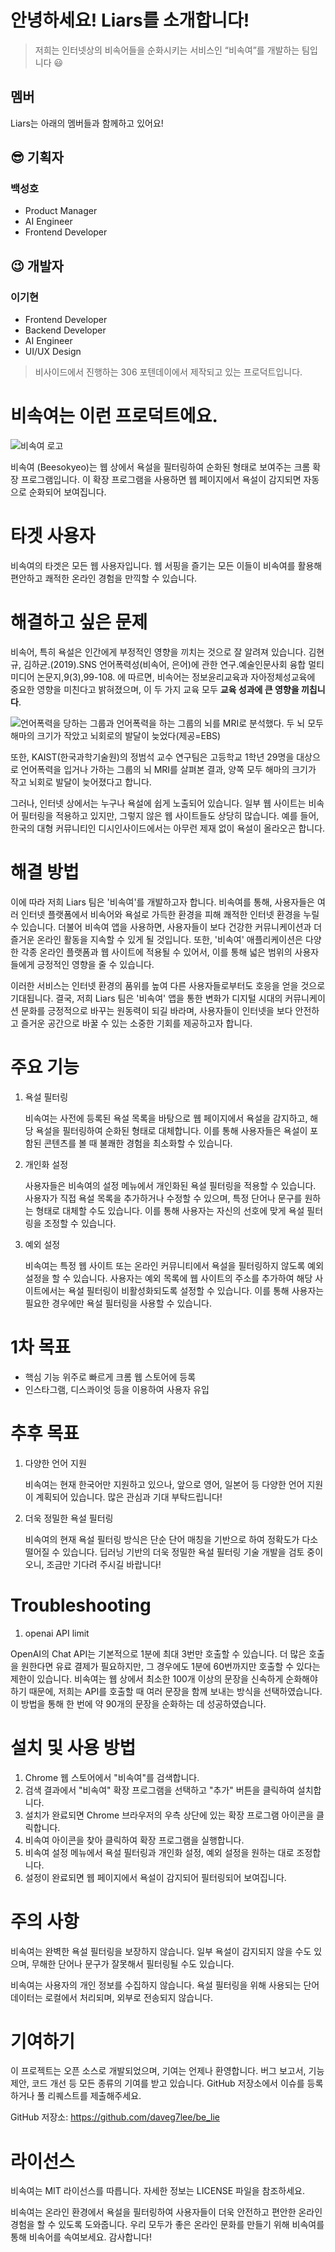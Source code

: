 # 안녕하세요! Liars를 소개합니다!

> 저희는 인터넷상의 비속어들을 순화시키는 서비스인 “비속여”를 개발하는 팀입니다 😃

## 멤버

Liars는 아래의 멤버들과 함께하고 있어요!

## 😎 기획자

### 백성호

- Product Manager
- AI Engineer
- Frontend Developer

## 😉 개발자

### 이기현

- Frontend Developer
- Backend Developer
- AI Engineer
- UI/UX Design

> 비사이드에서 진행하는 306 포텐데이에서 제작되고 있는 프로덕트입니다.

# 비속여는 이런 프로덕트에요.

![비속여 로고](./images/256.png)

비속여 (Beesokyeo)는 웹 상에서 욕설을 필터링하여 순화된 형태로 보여주는 크롬 확장 프로그램입니다. 이 확장 프로그램을 사용하면 웹 페이지에서 욕설이 감지되면 자동으로 순화되어 보여집니다.

# 타겟 사용자

비속여의 타겟은 모든 웹 사용자입니다. 웹 서핑을 즐기는 모든 이들이 비속여를 활용해 편안하고 쾌적한 온라인 경험을 만끽할 수 있습니다.

# 해결하고 싶은 문제

비속어, 특히 욕설은 인간에게 부정적인 영향을 끼치는 것으로 잘 알려져 있습니다. 김현규, 김하균.(2019).SNS 언어폭력성(비속어, 은어)에 관한 연구.예술인문사회 융합 멀티미디어 논문지,9(3),99-108. 에 따르면, 비속어는 정보윤리교육과 자아정체성교육에 중요한 영향을 미친다고 밝혀졌으며, 이 두 가지 교육 모두 **교육 성과에 큰 영향을 끼칩니다**.

![언어폭력을 당하는 그룹과 언어폭력을 하는 그룹의 뇌를 MRI로 분석했다. 두 뇌 모두 해마의 크기가 작았고 뇌회로의 발달이 늦었다(제공=EBS)](./images/image.png)

또한, KAIST(한국과학기술원)의 정범석 교수 연구팀은 고등학교 1학년 29명을 대상으로 언어폭력을 입거나 가하는 그룹의 뇌 MRI를 살펴본 결과, 양쪽 모두 해마의 크기가 작고 뇌회로 발달이 늦어졌다고 합니다.

그러나, 인터넷 상에서는 누구나 욕설에 쉽게 노출되어 있습니다. 일부 웹 사이트는 비속어 필터링을 적용하고 있지만, 그렇지 않은 웹 사이트들도 상당히 많습니다. 예를 들어, 한국의 대형 커뮤니티인 디시인사이드에서는 아무런 제재 없이 욕설이 올라오곤 합니다.

# 해결 방법

이에 따라 저희 Liars 팀은 '비속여'를 개발하고자 합니다. 비속여를 통해, 사용자들은 여러 인터넷 플랫폼에서 비속어와 욕설로 가득한 환경을 피해 쾌적한 인터넷 환경을 누릴 수 있습니다. 더불어 비속여 앱을 사용하면, 사용자들이 보다 건강한 커뮤니케이션과 더 즐거운 온라인 활동을 지속할 수 있게 될 것입니다. 또한, '비속여' 애플리케이션은 다양한 각종 온라인 플랫폼과 웹 사이트에 적용될 수 있어서, 이를 통해 넓은 범위의 사용자들에게 긍정적인 영향을 줄 수 있습니다.

이러한 서비스는 인터넷 환경의 품위를 높여 다른 사용자들로부터도 호응을 얻을 것으로 기대됩니다. 결국, 저희 Liars 팀은 '비속여' 앱을 통한 변화가 디지털 시대의 커뮤니케이션 문화를 긍정적으로 바꾸는 원동력이 되길 바라며, 사용자들이 인터넷을 보다 안전하고 즐거운 공간으로 바꿀 수 있는 소중한 기회를 제공하고자 합니다.

# 주요 기능

1. 욕설 필터링

   비속여는 사전에 등록된 욕설 목록을 바탕으로 웹 페이지에서 욕설을 감지하고, 해당 욕설을 필터링하여 순화된 형태로 대체합니다. 이를 통해 사용자들은 욕설이 포함된 콘텐츠를 볼 때 불쾌한 경험을 최소화할 수 있습니다.

2. 개인화 설정

   사용자들은 비속여의 설정 메뉴에서 개인화된 욕설 필터링을 적용할 수 있습니다. 사용자가 직접 욕설 목록을 추가하거나 수정할 수 있으며, 특정 단어나 문구를 원하는 형태로 대체할 수도 있습니다. 이를 통해 사용자는 자신의 선호에 맞게 욕설 필터링을 조정할 수 있습니다.

3. 예외 설정

   비속여는 특정 웹 사이트 또는 온라인 커뮤니티에서 욕설을 필터링하지 않도록 예외 설정을 할 수 있습니다. 사용자는 예외 목록에 웹 사이트의 주소를 추가하여 해당 사이트에서는 욕설 필터링이 비활성화되도록 설정할 수 있습니다. 이를 통해 사용자는 필요한 경우에만 욕설 필터링을 사용할 수 있습니다.

# 1차 목표

- 핵심 기능 위주로 빠르게 크롬 웹 스토어에 등록
- 인스타그램, 디스콰이엇 등을 이용하여 사용자 유입

# 추후 목표

1. 다양한 언어 지원

   비속여는 현재 한국어만 지원하고 있으나, 앞으로 영어, 일본어 등 다양한 언어 지원이 계획되어 있습니다. 많은 관심과 기대 부탁드립니다!

2. 더욱 정밀한 욕설 필터링

   비속여의 현재 욕설 필터링 방식은 단순 단어 매칭을 기반으로 하여 정확도가 다소 떨어질 수 있습니다. 딥러닝 기반의 더욱 정밀한 욕설 필터링 기술 개발을 검토 중이오니, 조금만 기다려 주시길 바랍니다!

# Troubleshooting

1. openai API limit

OpenAI의 Chat API는 기본적으로 1분에 최대 3번만 호출할 수 있습니다. 더 많은 호출을 원한다면 유료 결제가 필요하지만, 그 경우에도 1분에 60번까지만 호출할 수 있다는 제한이 있습니다. 비속여는 웹 상에서 최소한 100개 이상의 문장을 신속하게 순화해야 하기 때문에, 저희는 API를 호출할 때 여러 문장을 함께 보내는 방식을 선택하였습니다. 이 방법을 통해 한 번에 약 90개의 문장을 순화하는 데 성공하였습니다.

# 설치 및 사용 방법

1. Chrome 웹 스토어에서 "비속여"를 검색합니다.
2. 검색 결과에서 "비속여" 확장 프로그램을 선택하고 "추가" 버튼을 클릭하여 설치합니다.
3. 설치가 완료되면 Chrome 브라우저의 우측 상단에 있는 확장 프로그램 아이콘을 클릭합니다.
4. 비속여 아이콘을 찾아 클릭하여 확장 프로그램을 실행합니다.
5. 비속여 설정 메뉴에서 욕설 필터링과 개인화 설정, 예외 설정을 원하는 대로 조정합니다.
6. 설정이 완료되면 웹 페이지에서 욕설이 감지되어 필터링되어 보여집니다.

# 주의 사항

비속여는 완벽한 욕설 필터링을 보장하지 않습니다. 일부 욕설이 감지되지 않을 수도 있으며, 무해한 단어나 문구가 잘못해서 필터링될 수도 있습니다.

비속여는 사용자의 개인 정보를 수집하지 않습니다. 욕설 필터링을 위해 사용되는 단어 데이터는 로컬에서 처리되며, 외부로 전송되지 않습니다.

# 기여하기

이 프로젝트는 오픈 소스로 개발되었으며, 기여는 언제나 환영합니다. 버그 보고서, 기능 제안, 코드 개선 등 모든 종류의 기여를 받고 있습니다. GitHub 저장소에서 이슈를 등록하거나 풀 리퀘스트를 제출해주세요.

GitHub 저장소: https://github.com/daveg7lee/be_lie

# 라이선스

비속여는 MIT 라이선스를 따릅니다. 자세한 정보는 LICENSE 파일을 참조하세요.

비속여는 온라인 환경에서 욕설을 필터링하여 사용자들이 더욱 안전하고 편안한 온라인 경험을 할 수 있도록 도와줍니다. 우리 모두가 좋은 온라인 문화를 만들기 위해 비속여를 통해 비속어를 속여보세요. 감사합니다!
